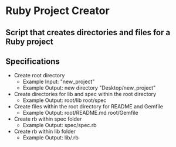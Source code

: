 # Ruby Project Creator

## Script that creates directories and files for a Ruby project

## Specifications

* Create root directory
  * Example Input: "new_project"
  * Example Output: new directory "Desktop/new_project"
* Create directories for lib and spec within the root directory
  * Example Output: root/lib root/spec
* Create files within the root directory for README and Gemfile
  * Example Output: root/README.md root/Gemfile
* Create rb within spec folder
  * Example Output: spec/spec.rb
* Create rb within lib folder
  * Example Output: lib/.rb
